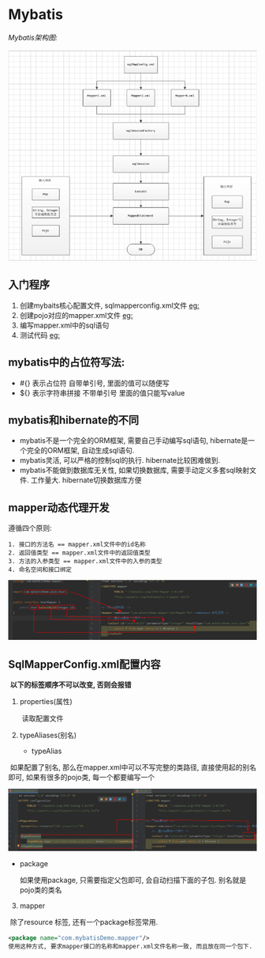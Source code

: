 # Mybatis

*Mybatis架构图:* 

<img src="./Mybatis架构.png">

## 入门程序
1. 创建mybaits核心配置文件, sqlmapperconfig.xml文件   [eg: ](file:///G:\cache\idea\java\MybatisDemo\src\main\resources\SqlMapperConfig.xml)
2. 创建pojo对应的mapper.xml文件    [eg: ](file:///G:\cache\idea\java\MybatisDemo\src\main\resources\sqlMapper\User.xml)
3. 编写mapper.xml中的sql语句
4. 测试代码 [eg: ](file:///G:\cache\idea\java\MybatisDemo\src\test\java\com\mybatisDemo\Demo1Test.java)

## mybatis中的占位符写法:

* #{} 表示占位符 自带单引号, 里面的值可以随便写
* ${} 表示字符串拼接 不带单引号 里面的值只能写value

## mybatis和hibernate的不同

* mybatis不是一个完全的ORM框架, 需要自己手动编写sql语句, hibernate是一个完全的ORM框架, 自动生成sql语句.
* mybatis灵活, 可以严格的控制sql的执行. hibernate比较困难做到.
* mybatis不能做到数据库无关性, 如果切换数据库, 需要手动定义多套sql映射文件. 工作量大. hibernate切换数据库方便



## mapper动态代理开发

遵循四个原则: 

	1. 接口的方法名 == mapper.xml文件中的id名称
 	2. 返回值类型 == mapper.xml文件中的返回值类型
 	3. 方法的入参类型 == mapper.xml文件中的入参的类型
 	4. 命名空间和接口绑定

<img src="./1.png"  />





## SqlMapperConfig.xml配置内容

​	**以下的标签顺序不可以改变, 否则会报错**

1. properties(属性) 

   ​	读取配置文件

2.  typeAliases(别名)

     - typeAlias

   ​	如果配置了别名, 那么在mapper.xml中可以不写完整的类路径, 直接使用起的别名即可, 如果有很多的pojo类, 每一个都要编写一个

   <img src = "./2.png"	/>

   

   * package

     如果使用package, 只需要指定父包即可, 会自动扫描下面的子包. 别名就是pojo类的类名

3.  mapper

   ​	除了resource 标签, 还有一个package标签常用. 

   ```xml
   <package name="com.mybatisDemo.mapper"/>
   使用这种方式, 要求mapper接口的名称和mapper.xml文件名称一致, 而且放在同一个包下.
   ```

   

   


